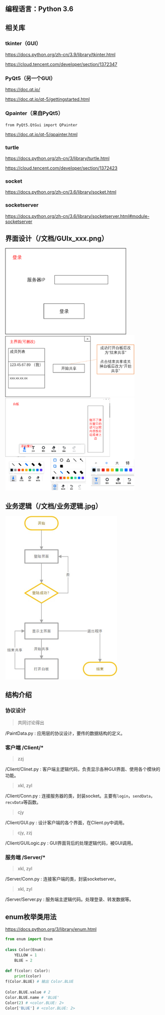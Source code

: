 ## 编程语言：Python 3.6

## 相关库

### tkinter（GUI）

https://docs.python.org/zh-cn/3.9/library/tkinter.html

https://cloud.tencent.com/developer/section/1372347

### PyQt5（另一个GUI）
https://doc.qt.io/

https://doc.qt.io/qt-5/gettingstarted.html

### Qpainter（来自PyQt5）

`from PyQt5.QtGui import QPainter`

https://doc.qt.io/qt-5/qpainter.html

### turtle 

https://docs.python.org/zh-cn/3/library/turtle.html

https://cloud.tencent.com/developer/section/1372423

### socket

https://docs.python.org/zh-cn/3.6/library/socket.html

### socketserver

https://docs.python.org/zh-cn/3.6/library/socketserver.html#module-socketserver



## 界面设计（/文档/GUIx_xxx.png）

<img src="./文档/GUI_1登录.png" alt="登录" style="zoom: 40%;" />
<img src="./文档/GUI_2主界面.png" alt="主界面" style="zoom:40%;" />
<img src="./文档/GUI_3白板.png" alt="白板" style="zoom: 40%;" />

## 业务逻辑（/文档/业务逻辑.jpg）
<img src="./文档/业务逻辑.jpg" alt="业务逻辑" style="zoom:90%;" />

## 结构介绍

### 协议设计
> 共同讨论得出

/PaintData.py : 应用层的协议设计，要传的数据结构的定义。

### 客户端 /Client/*
> zzj

/Client/Clinet.py : 客户端主逻辑代码，负责显示各种GUI界面、使用各个模块的功能。

> xkl, zyl

/Client/Conn.py : 连接服务器的类，封装socket。主要有`login`，`sendData`，`recvData`等函数。

> cjy

/Client/GUI.py : 设计客户端的各个界面，在Client.py中调用。

> cjy, zzj

/Client/GUILogic.py : GUI界面背后的处理逻辑代码，被GUI调用。

### 服务端 /Server/*

> xkl, zyl

/Server/Conn.py : 连接客户端的类，封装socketserver。

> xkl, zyl

/Server/Server.py : 服务端主逻辑代码。处理登录、转发数据等。

## enum枚举类用法
https://docs.python.org/3/library/enum.html
```python
from enum import Enum

class Color(Enum):
    YELLOW = 1
    BLUE = 2

def f(color: Color):
    print(color)
f(Color.BLUE) # 输出 Color.BLUE

Color.BLUE.value # 2
Color.BLUE.name # 'BLUE'
Color(2) # <color.BLUE: 2>
Color['BLUE'] # <color.BLUE: 2>
```
